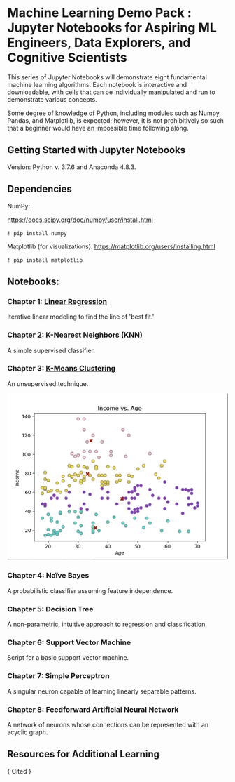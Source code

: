 # Machine Learning Demo Pack : Jupyter Notebooks for Aspiring ML Engineers, Data Explorers, and Cognitive Scientists

This series of Jupyter Notebooks will demonstrate eight fundamental machine learning algorithms. Each notebook is interactive and downloadable, with cells that can be individually manipulated and run to demonstrate various concepts. 

Some degree of knowledge of Python, including modules such as Numpy, Pandas, and Matplotlib, is expected; however, it is not prohibitively so such that a beginner would have an impossible time following along. 

## Getting Started with Jupyter Notebooks
Version: Python v. 3.7.6 and Anaconda 4.8.3. 

## Dependencies

NumPy:

https://docs.scipy.org/doc/numpy/user/install.html
```
! pip install numpy
```
Matplotlib (for visualizations): 
https://matplotlib.org/users/installing.html
```
! pip install matplotlib
```

## Notebooks:

### Chapter 1: [Linear Regression](Linear_regression.ipynb)
Iterative linear modeling to find the line of 'best fit.'

### Chapter 2: K-Nearest Neighbors (KNN)
A simple supervised classifier. 

### Chapter 3: [K-Means Clustering](k_means.ipynb)
An unsupervised technique. 

![K Means Clustering](/images/Clustering_gif.gif)

### Chapter 4: Naïve Bayes
A probabilistic classifier assuming feature independence. 

### Chapter 5: Decision Tree
A non-parametric, intuitive approach to regression and classification. 

### Chapter 6: Support Vector Machine
Script for a basic support vector machine. 

### Chapter 7: Simple Perceptron
A singular neuron capable of learning linearly separable patterns.   

### Chapter 8: Feedforward Artificial Neural Network
A network of neurons whose connections can be represented with an acyclic graph. 

## Resources for Additional Learning
{ Cited }